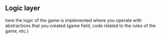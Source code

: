 ## Logic layer

here the logic of the game is implemented where you operate 
with abstractions that you created 
(game field, code related to the rules of the game, etc.)